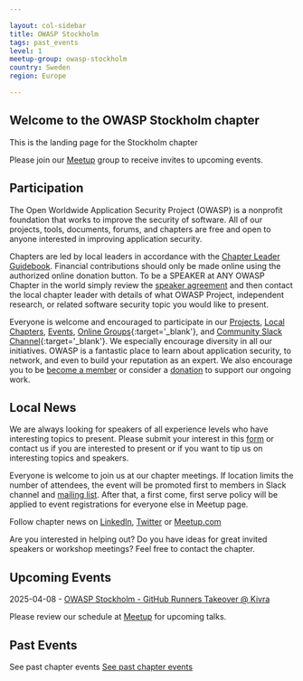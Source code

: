 ```yaml
---

layout: col-sidebar
title: OWASP Stockholm
tags: past_events
level: 1
meetup-group: owasp-stockholm
country: Sweden
region: Europe

---
```

## Welcome to the OWASP Stockholm chapter
This is the landing page for the Stockholm chapter

Please join our [Meetup](https://www.meetup.com/owasp-stockholm/) group to receive invites to upcoming events.

## Participation
The Open Worldwide Application Security Project (OWASP) is a nonprofit foundation that works to improve the security of software. All of our projects, tools, documents, forums, and chapters are free and open to anyone interested in improving application security. 

Chapters are led by local leaders in accordance with the [Chapter Leader Guidebook](/www-policy/guidebook/chapter-leader). Financial contributions should only be made online using the authorized online donation button. To be a SPEAKER at ANY OWASP Chapter in the world simply review the [speaker agreement](/www-policy/legal/speaker-agreement) and then contact the local chapter leader with details of what OWASP Project, independent research, or related software security topic you would like to present.

Everyone is welcome and encouraged to participate in our [Projects](/projects), [Local Chapters](/chapters), [Events](/events), [Online Groups](https://groups.google.com/a/owasp.com/){:target='_blank'}, and [Community Slack Channel](https://owasp.slack.com/){:target='_blank'}. We especially encourage diversity in all our initiatives. OWASP is a fantastic place to learn about application security, to network, and even to build your reputation as an expert. We also encourage you to be [become a member](/membership) or consider a [donation](/donate) to support our ongoing work.

## Local News
We are always looking for speakers of all experience levels who have interesting topics to present. Please submit your interest in this [form](https://docs.google.com/forms/d/e/1FAIpQLSeE6HUlCrYAkotJoi4jkZSaEuHndSMhlLx83zRmeZL_pf4vXQ/viewform) or contact us if you are interested to present or if you want to tip us on interesting topics and speakers. 

Everyone is welcome to join us at our chapter meetings. If location limits the number of attendees, the event will be promoted first to members in Slack channel and [mailing list](https://groups.google.com/a/owasp.org/g/stockholm-chapter). After that, a first come, first serve policy will be applied to event registrations for everyone else in Meetup page. 

Follow chapter news on [LinkedIn](https://www.linkedin.com/company/owasp-stockholm/), [Twitter](https://twitter.com/owaspstockholm) or [Meetup.com](https://www.meetup.com/OWASP-Stockholm)

Are you interested in helping out? Do you have ideas for great invited speakers or workshop meetings? Feel free to contact the chapter.

## Upcoming Events

2025-04-08 - [OWASP Stockholm - GitHub Runners Takeover @ Kivra](https://www.meetup.com/owasp-stockholm/events/306683614/)

Please review our schedule at [Meetup](https://www.meetup.com/owasp-stockholm/) for upcoming talks.

## Past Events
See past chapter events
[See past chapter events](https://owasp.org/www-chapter-stockholm/past_events.html)
